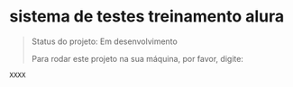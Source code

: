 <h1> sistema de testes treinamento alura</h1>

> Status do projeto: Em desenvolvimento
>
> Para rodar este projeto na sua máquina, por favor, digite:

```
XXXX
```
